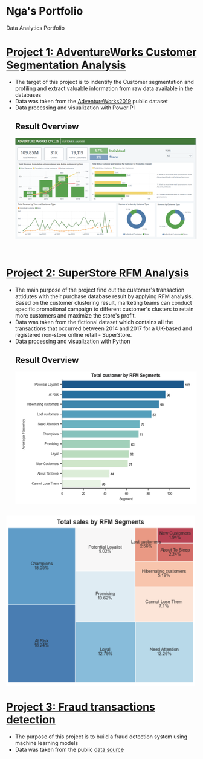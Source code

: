 # Nga's Portfolio
Data Analytics Portfolio

# [Project 1: AdventureWorks Customer Segmentation Analysis](https://github.com/nqnga-0502/AventureWorks-CustomerSegmentation)
- The target of this project is to indentify the Customer segmentation and profiling and extract valuable information from raw data available in the databases
- Data was taken from the [AdventureWorks2019](https://learn.microsoft.com/en-us/sql/samples/adventureworks-install-configure?view=sql-server-ver16&tabs=ssms) public dataset
- Data processing and visualization with Power PI
  ## Result Overview
  ![](pj2.png) 
<br>

# [Project 2: SuperStore RFM Analysis](https://github.com/nqnga-0502/Superstore-RFM-Analysis)
- The main purpose of the project find out the customer's transaction attidutes with their purchase database result by applying RFM analysis. Based on the customer clustering result, marketing teams can conduct specific promotional campaign to different customer's clusters to retain more customers and maximize the store's profit.
- Data was taken from the fictional dataset which contains all the transactions that occurred between 2014 and 2017 for a UK-based and registered non-store online retail - SuperStore.
- Data processing and visualization with Python
  ## Result Overview
  <img align="center" src="pj4.png" width="500" height="350">
<br>
  <img align="center" src="pj3.png" width="500" height="450">
  
<br>

# [Project 3: Fraud transactions detection](https://github.com/nqnga-0502/Fraud-transactions-detection)
- The purpose of this project is to build a fraud detection system using machine learning models
- Data was taken from the public [data source](https://www.kaggle.com/datasets/dermisfit/fraud-transactions-dataset?select=fraudTrain.csv)

